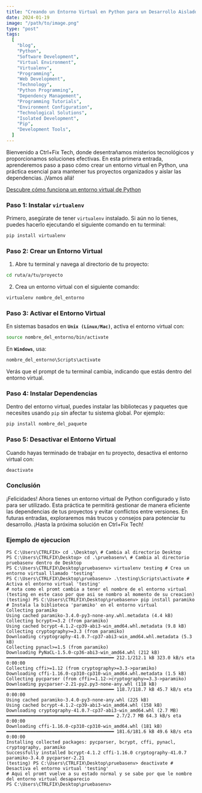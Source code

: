 ```yaml
---
title: "Creando un Entorno Virtual en Python para un Desarrollo Aislado"
date: 2024-01-19
image: "/path/to/image.png"
type: "post"
tags:
  [
    "blog",
    "Python",
    "Software Development",
    "Virtual Environment",
    "Virtualenv",
    "Programming",
    "Web Development",
    "Technology",
    "Python Programming",
    "Dependency Management",
    "Programming Tutorials",
    "Environment Configuration",
    "Technological Solutions",
    "Isolated Development",
    "Pip",
    "Development Tools",
  ]
---
```


Bienvenido a Ctrl+Fix Tech, donde desentrañamos misterios tecnológicos y proporcionamos soluciones efectivas. En esta primera entrada, aprenderemos paso a paso cómo crear un entorno virtual en Python, una práctica esencial para mantener tus proyectos organizados y aislar las dependencias. ¡Vamos allá!

[Descubre cómo funciona un entorno virtual de Python](/posts/entorno_virtual/)

### Paso 1: Instalar `virtualenv`

Primero, asegúrate de tener `virtualenv` instalado. Si aún no lo tienes, puedes hacerlo ejecutando el siguiente comando en tu terminal:

```bash
pip install virtualenv
```

### Paso 2: Crear un Entorno Virtual

1. Abre tu terminal y navega al directorio de tu proyecto:

```bash
cd ruta/a/tu/proyecto
```

2. Crea un entorno virtual con el siguiente comando:

```bash
virtualenv nombre_del_entorno
```

### Paso 3: Activar el Entorno Virtual

En sistemas basados en **`Unix (Linux/Mac)`**, activa el entorno virtual con:

```bash
source nombre_del_entorno/bin/activate
```

En **`Windows`**, usa:

```bash
nombre_del_entorno\Scripts\activate
```

Verás que el prompt de tu terminal cambia, indicando que estás dentro del entorno virtual.

### Paso 4: Instalar Dependencias

Dentro del entorno virtual, puedes instalar las bibliotecas y paquetes que necesites usando `pip` sin afectar tu sistema global. Por ejemplo:

```python
pip install nombre_del_paquete
```

### Paso 5: Desactivar el Entorno Virtual

Cuando hayas terminado de trabajar en tu proyecto, desactiva el entorno virtual con:

```bash
deactivate
```

### Conclusión

¡Felicidades! Ahora tienes un entorno virtual de Python configurado y listo para ser utilizado. Esta práctica te permitirá gestionar de manera eficiente las dependencias de tus proyectos y evitar conflictos entre versiones. En futuras entradas, exploraremos más trucos y consejos para potenciar tu desarrollo. ¡Hasta la próxima solución en Ctrl+Fix Tech!

### Ejemplo de ejecucion

```
PS C:\Users\CTRLFIX> cd .\Desktop\ # Cambia al directorio Desktop
PS C:\Users\CTRLFIX\Desktop> cd .\pruebasenv\ # Cambia al directorio pruebasenv dentro de Desktop
PS C:\Users\CTRLFIX\Desktop\pruebasenv> virtualenv testing # Crea un entorno virtual llamado 'testing'
PS C:\Users\CTRLFIX\Desktop\pruebasenv> .\testing\Scripts\activate # Activa el entorno virtual 'testing'
# nota como el promt cambia a tener el nombre de el entorno virtual (testing en este caso por que asi se nombro al momento de su creacion)
(testing) PS C:\Users\CTRLFIX\Desktop\pruebasenv> pip install paramiko # Instala la biblioteca 'paramiko' en el entorno virtual
Collecting paramiko
Using cached paramiko-3.4.0-py3-none-any.whl.metadata (4.4 kB)
Collecting bcrypt>=3.2 (from paramiko)
Using cached bcrypt-4.1.2-cp39-abi3-win_amd64.whl.metadata (9.8 kB)
Collecting cryptography>=3.3 (from paramiko)
Downloading cryptography-41.0.7-cp37-abi3-win_amd64.whl.metadata (5.3 kB)
Collecting pynacl>=1.5 (from paramiko)
Downloading PyNaCL-1.5.0-cp36-abi3-win_amd64.whl (212 kB)
━━━━━━━━━━━━━━━━━━━━━━━━━━━━━━━━━━━━━━━━ 212.1/212.1 kB 323.0 kB/s eta 0:00:00
Collecting cffi>=1.12 (from cryptography>=3.3->paramiko)
Downloading cffi-1.16.0-cp310-cp310-win_amd64.whl.metadata (1.5 kB)
Collecting pycparser (from cffi>=1.12->cryptography>=3.3->paramiko)
Downloading pycparser-2.21-py2.py3-none-any.whl (118 kB)
━━━━━━━━━━━━━━━━━━━━━━━━━━━━━━━━━━━━━━━━ 118.7/118.7 kB 45.7 kB/s eta 0:00:00
Using cached paramiko-3.4.0-py3-none-any.whl (225 kB)
Using cached bcrypt-4.1.2-cp39-abi3-win_amd64.whl (158 kB)
Downloading cryptography-41.0.7-cp37-abi3-win_amd64.whl (2.7 MB)
━━━━━━━━━━━━━━━━━━━━━━━━━━━━━━━━━━━━━━━━ 2.7/2.7 MB 64.3 kB/s eta 0:00:00
Downloading cffi-1.16.0-cp310-cp310-win_amd64.whl (181 kB)
━━━━━━━━━━━━━━━━━━━━━━━━━━━━━━━━━━━━━━━━ 181.6/181.6 kB 49.6 kB/s eta 0:00:00
Installing collected packages: pycparser, bcrypt, cffi, pynacl, cryptography, paramiko
Successfully installed bcrypt-4.1.2 cffi-1.16.0 cryptography-41.0.7 paramiko-3.4.0 pycparser-2.21
(testing) PS C:\Users\CTRLFIX\Desktop\pruebasenv> deactivate # Desactiva el entorno virtual 'testing'
# Aqui el promt vuelve a su estado normal y se sabe por que le nombre del entorno virtual desaparecio
PS C:\Users\CTRLFIX\Desktop\pruebasenv>
```
